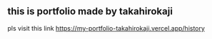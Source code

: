 ## this is portfolio made by takahirokaji

pls visit this link
https://my-portfolio-takahirokaji.vercel.app/history

